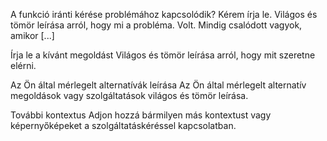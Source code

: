 A funkció iránti kérése problémához kapcsolódik? Kérem írja le. Világos és tömör leírása arról, hogy mi a probléma. Volt. Mindig csalódott vagyok, amikor [...]

Írja le a kívánt megoldást Világos és tömör leírása arról, hogy mit szeretne elérni.

Az Ön által mérlegelt alternatívák leírása Az Ön által mérlegelt alternatív megoldások vagy szolgáltatások világos és tömör leírása.

További kontextus Adjon hozzá bármilyen más kontextust vagy képernyőképeket a szolgáltatáskéréssel kapcsolatban.
